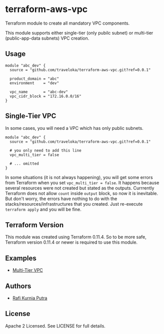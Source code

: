 terraform-aws-vpc
=================

Terraform module to create all mandatory VPC components.

This module supports either single-tier (only pubilc subnet) or multi-tier (public-app-data subnets) VPC creation.

Usage
-----

```hcl
module "abc_dev" {
  source = "github.com/traveloka/terraform-aws-vpc.git?ref=0.0.1"

  product_domain = "abc"
  environment    = "dev"

  vpc_name       = "abc-dev"
  vpc_cidr_block = "172.16.0.0/16"
}
```

Single-Tier VPC
---------------

In some cases, you will need a VPC which has only public subnets.

```hcl
module "abc_dev" {
  source = "github.com/traveloka/terraform-aws-vpc.git?ref=0.0.1"

  # you only need to add this line
  vpc_multi_tier = false 

  # ... omitted
}
```

In some situations (it is not always happening), you will get some errors from Terraform when you set `vpc_multi_tier = false`.
It happens because several resources were not created but stated as the outputs.
Currrently Terraform does not allow `count` inside `output` block, so now it is inevitable.
But don't worry, the errors have nothing to do with the stacks/resources/infrastructures that you created.
Just re-execute `terraform apply` and you will be fine.

Terraform Version
-----------------

This module was created using Terraform 0.11.4. 
So to be more safe, Terraform version 0.11.4 or newer is required to use this module.

Examples
--------

* [Multi-Tier VPC](https://github.com/traveloka/terraform-aws-vpc/tree/master/examples/multi-tier)

Authors
-------

* [Rafi Kurnia Putra](https://github.com/rafikurnia)

License
-------

Apache 2 Licensed. See LICENSE for full details.
